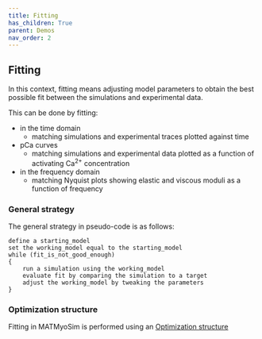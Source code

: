 ```yaml
---
title: Fitting
has_children: True
parent: Demos
nav_order: 2
---
```


## Fitting

In this context, fitting means adjusting model parameters to obtain the best possible fit between the simulations and experimental data.

This can be done by fitting:
+ in the time domain
  + matching simulations and experimental traces plotted against time
+ pCa curves
  + matching simulations and experimental data plotted as a function of activating Ca<sup>2+</sup> concentration
+ in the frequency domain
  + matching Nyquist plots showing elastic and viscous moduli as a function of frequency


### General strategy

The general strategy in pseudo-code is as follows:

````
define a starting_model
set the working_model equal to the starting_model
while (fit_is_not_good_enough)
{    
    run a simulation using the working_model
    evaluate fit by comparing the simulation to a target 
    adjust the working_model by tweaking the parameters
}
````

### Optimization structure

Fitting in MATMyoSim is performed using an [Optimization structure](..\..\structures\optimization_structure\optimization_structure.html)


